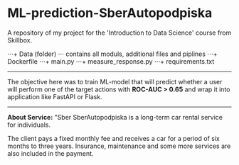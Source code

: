# ML-prediction-SberAutopodpiska
A repository of my project for the 'Introduction to Data Science' course from Skillbox.

⋅⋅⋅+ Data (folder)
⋅⋅⋅ contains all moduls, additional files and piplines
⋅⋅⋅+ Dockerfile
⋅⋅⋅+ main.py
⋅⋅⋅+ measure_response.py
⋅⋅⋅+ requirements.txt

---

The objective here was to train ML-model that will predict whether a user will perform one of the target actions with **ROC-AUC > 0.65** and wrap it into application like FastAPI or Flask.  

---

**About Service:**
"Sber SberAutopodpiska is a long-term car rental service for individuals.

The client pays a fixed monthly fee and receives a car for a period of six months to three years.
Insurance, maintenance and some more services are also included in the payment.
